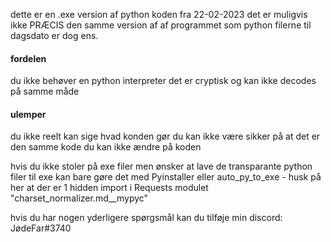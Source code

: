 
dette er en .exe version af python koden fra 22-02-2023
det er muligvis ikke PRÆCIS den samme version af af programmet som python
filerne til dagsdato er dog ens.


<h4>fordelen</h4>
du ikke behøver en python interpreter 
det er cryptisk og kan ikke decodes på samme måde

<h4>ulemper</h4>
du ikke reelt kan sige hvad konden gør
du kan ikke være sikker på at det er den samme kode 
du kan ikke ændre på koden




hvis du ikke stoler på exe filer men ønsker at lave de transparante python filer til exe kan bare gøre det
med Pyinstaller eller auto_py_to_exe    -  husk på her at der er 1 hidden import i Requests modulet "charset_normalizer.md__mypyc"

hvis du har nogen yderligere spørgsmål kan du tilføje min discord: JødeFar#3740
